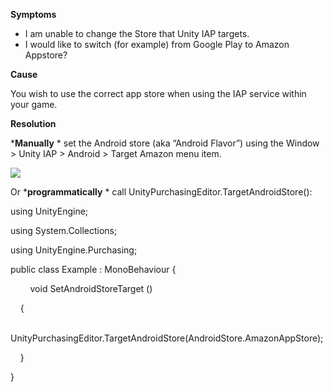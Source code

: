 
        

**Symptoms** 

*   I am unable to change the Store that Unity IAP targets.
*   I would like to switch (for example) from Google Play to Amazon Appstore?

**Cause** 

You wish to use the correct app store when using the IAP service within your game.

**Resolution** 

***Manually** * set the Android store (aka “Android Flavor”) using the Window > Unity IAP > Android > Target Amazon menu item.

![](/hc/en-us/article_attachments/206585186/image001.png)

Or ***programmatically** * call UnityPurchasingEditor.TargetAndroidStore(): 

using UnityEngine;

using System.Collections;

using UnityEngine.Purchasing;

public class Example : MonoBehaviour {

        void SetAndroidStoreTarget ()

    {

        UnityPurchasingEditor.TargetAndroidStore(AndroidStore.AmazonAppStore);

    }

} 

      